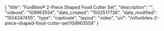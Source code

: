 {
    "title": "FunBites&reg; 2-Piece Shaped Food Cutter Set",
    "description": "",
    "videoid": "109963554",
    "date_created": "1502517736",
    "date_modified": "1504247455",
    "type": "captivate",
    "layout": "video",
    "url": "\/v\/funbites-2-piece-shaped-food-cutter-set\/109963554"
}